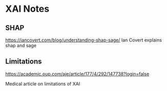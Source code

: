 # XAI Notes

## SHAP

https://iancovert.com/blog/understanding-shap-sage/
Ian Covert explains shap and sage


## Limitations

https://academic.oup.com/aje/article/177/4/292/147738?login=false

Medical article on limitations of XAI
